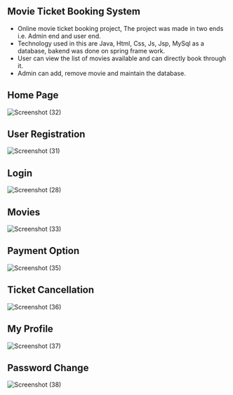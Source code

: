 ## Movie Ticket Booking System

* Online movie ticket booking project, The project was made in two ends i.e. Admin end and user end.
* Technology used in this are Java, Html, Css, Js, Jsp, MySql as a database, bakend was done on spring frame work.
* User can view the list of movies available and can directly book through it.
* Admin can add, remove movie and maintain the database.

## Home Page
![Screenshot (32)](https://user-images.githubusercontent.com/58200866/87747244-56d43080-c810-11ea-9fa8-2f740fd4cdb6.png)
## User Registration
![Screenshot (31)](https://user-images.githubusercontent.com/58200866/87747245-59cf2100-c810-11ea-8b15-dfe2d34ea07f.png)
## Login
![Screenshot (28)](https://user-images.githubusercontent.com/58200866/87747247-5b004e00-c810-11ea-8c0e-de1cdcabf0c8.png)
## Movies
![Screenshot (33)](https://user-images.githubusercontent.com/58200866/87747258-5e93d500-c810-11ea-8275-79b9748d471e.png)
## Payment Option
![Screenshot (35)](https://user-images.githubusercontent.com/58200866/87747262-63588900-c810-11ea-9f70-1c7819952b38.png)
## Ticket Cancellation
![Screenshot (36)](https://user-images.githubusercontent.com/58200866/87747264-66537980-c810-11ea-8959-88d953b853bb.png)
## My Profile
![Screenshot (37)](https://user-images.githubusercontent.com/58200866/87747265-681d3d00-c810-11ea-8995-a86cc331102d.png)
## Password Change
![Screenshot (38)](https://user-images.githubusercontent.com/58200866/87747269-6a7f9700-c810-11ea-952a-9ada65ca96e1.png)
